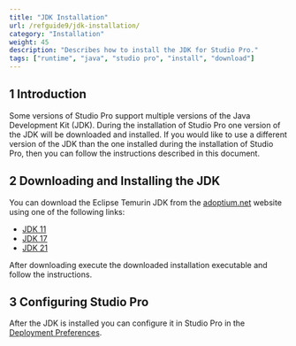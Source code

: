 ```yaml
---
title: "JDK Installation"
url: /refguide9/jdk-installation/
category: "Installation"
weight: 45
description: "Describes how to install the JDK for Studio Pro."
tags: ["runtime", "java", "studio pro", "install", "download"]
---
```


## 1 Introduction

Some versions of Studio Pro support multiple versions of the Java Development Kit (JDK).
During the installation of Studio Pro one version of the JDK will be downloaded and installed.
If you would like to use a different version of the JDK than the one installed during the installation of Studio Pro, then you can follow the instructions described in this document.

## 2 Downloading and Installing the JDK

You can download the Eclipse Temurin JDK from the [adoptium.net](https://adoptium.net/) website using one of the following links:

* [JDK 11](https://adoptium.net/temurin/releases/?version=11)
* [JDK 17](https://adoptium.net/temurin/releases/?version=17)
* [JDK 21](https://adoptium.net/temurin/releases/?version=21)

After downloading execute the downloaded installation executable and follow the instructions.

## 3 Configuring Studio Pro

After the JDK is installed you can configure it in Studio Pro in the [Deployment Preferences](/refguide/preferences-dialog/#jdk-directory).
